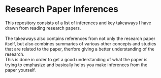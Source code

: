 # Research Paper Inferences
This repository consists of a list of inferences and key takeaways I have drawn from reading research papers.<br><br>
The takeaways also contains references from not only the research paper itself, but also combines summaries of various other concepts and studies that are related to the paper, therfore giving a better understanding of the research.<br>
This is done in order to get a good understanding of what the paper is trying to emphasize and basically helps you make inferences from the paper yourself.
